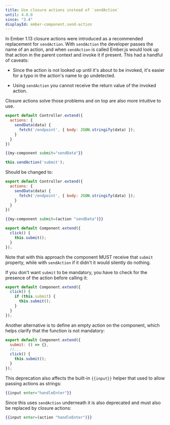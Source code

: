 ```yaml
---
title: Use closure actions instead of `sendAction`
until: 4.0.0
since: "3.4"
displayId: ember-component.send-action
---
```



In Ember 1.13 closure actions were introduced as a recommended replacement for `sendAction`.
With `sendAction` the developer passes the name of an action, and when `sendAction` is called Ember.js
would look up that action in the parent context and invoke it if present.
This had a handful of caveats:

- Since the action is not looked up until it's about to be invoked, it's easier for a typo in the action's name
to go undetected.

- Using `sendAction` you cannot receive the return value of the invoked action.

Closure actions solve those problems and on top are also more intuitive to use.

```js {data-filename=app/controllers/index.js}
export default Controller.extend({
  actions: {
    sendData(data) {
      fetch('/endpoint', { body: JSON.stringify(data) });
    }
  }
})
```

```handlebars {data-filename=app/templates/index.hbs}
{{my-component submit="sendData"}}
```

```js {data-filename=app/components/my-component.js}
this.sendAction('submit');
```

Should be changed to:

```js {data-filename=app/controllers/index.js}
export default Controller.extend({
  actions: {
    sendData(data) {
      fetch('/endpoint', { body: JSON.stringify(data) });
    }
  }
})
```

```handlebars {data-filename=app/templates/index.hbs}
{{my-component submit=(action "sendData")}}
```

```js {data-filename=app/components/my-component.js}
export default Component.extend({
  click() {
    this.submit();
  }
});
```

Note that with this approach the component MUST receive that `submit` property, while with `sendAction` if
it didn't it would silently do nothing.

If you don't want `submit` to be mandatory, you have to check for the presence of the action before calling it:

```js
export default Component.extend({
  click() {
    if (this.submit) {
      this.submit();
    }
  }
});
```

Another alternative is to define an empty action on the component, which helps clarify that the function
is not mandatory:

```js {data-filename=app/components/my-component.js}
export default Component.extend({
  submit: () => {},
  //...
  click() {
    this.submit();
  }
});
```

This deprecation also affects the built-in `{{input}}` helper that used to allow passing actions as
strings:

```handlebars
{{input enter="handleEnter"}}
```

Since this uses `sendAction` underneath it is also deprecated and must also be replaced by closure actions:

```handlebars
{{input enter=(action "handleEnter")}}
```


